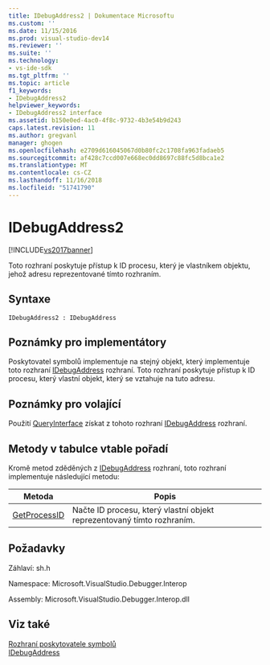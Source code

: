 ```yaml
---
title: IDebugAddress2 | Dokumentace Microsoftu
ms.custom: ''
ms.date: 11/15/2016
ms.prod: visual-studio-dev14
ms.reviewer: ''
ms.suite: ''
ms.technology:
- vs-ide-sdk
ms.tgt_pltfrm: ''
ms.topic: article
f1_keywords:
- IDebugAddress2
helpviewer_keywords:
- IDebugAddress2 interface
ms.assetid: b150e0ed-4ac0-4f8c-9732-4b3e54b9d243
caps.latest.revision: 11
ms.author: gregvanl
manager: ghogen
ms.openlocfilehash: e2709d616045067d0b80fc2c1708fa963fadaeb5
ms.sourcegitcommit: af428c7ccd007e668ec0dd8697c88fc5d8bca1e2
ms.translationtype: MT
ms.contentlocale: cs-CZ
ms.lasthandoff: 11/16/2018
ms.locfileid: "51741790"
---
```

# <a name="idebugaddress2"></a>IDebugAddress2
[!INCLUDE[vs2017banner](../../../includes/vs2017banner.md)]

Toto rozhraní poskytuje přístup k ID procesu, který je vlastníkem objektu, jehož adresu reprezentované tímto rozhraním.  
  
## <a name="syntax"></a>Syntaxe  
  
```  
IDebugAddress2 : IDebugAddress  
```  
  
## <a name="notes-for-implementers"></a>Poznámky pro implementátory  
 Poskytovatel symbolů implementuje na stejný objekt, který implementuje toto rozhraní [IDebugAddress](../../../extensibility/debugger/reference/idebugaddress.md) rozhraní. Toto rozhraní poskytuje přístup k ID procesu, který vlastní objekt, který se vztahuje na tuto adresu.  
  
## <a name="notes-for-callers"></a>Poznámky pro volající  
 Použití [QueryInterface](http://msdn.microsoft.com/library/62fce95e-aafa-4187-b50b-e6611b74c3b3) získat z tohoto rozhraní [IDebugAddress](../../../extensibility/debugger/reference/idebugaddress.md) rozhraní.  
  
## <a name="methods-in-vtable-order"></a>Metody v tabulce vtable pořadí  
 Kromě metod zděděných z [IDebugAddress](../../../extensibility/debugger/reference/idebugaddress.md) rozhraní, toto rozhraní implementuje následující metodu:  
  
|Metoda|Popis|  
|------------|-----------------|  
|[GetProcessID](../../../extensibility/debugger/reference/idebugaddress2-getprocessid.md)|Načte ID procesu, který vlastní objekt reprezentovaný tímto rozhraním.|  
  
## <a name="requirements"></a>Požadavky  
 Záhlaví: sh.h  
  
 Namespace: Microsoft.VisualStudio.Debugger.Interop  
  
 Assembly: Microsoft.VisualStudio.Debugger.Interop.dll  
  
## <a name="see-also"></a>Viz také  
 [Rozhraní poskytovatele symbolů](../../../extensibility/debugger/reference/symbol-provider-interfaces.md)   
 [IDebugAddress](../../../extensibility/debugger/reference/idebugaddress.md)

